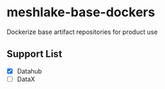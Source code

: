 # meshlake-base-dockers

Dockerize base artifact repositories for product use

## Support List

- [x] Datahub
- [ ] DataX
